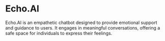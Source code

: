 # Echo.AI
Echo.AI is an empathetic chatbot designed to provide emotional support and guidance to users. It engages in meaningful conversations, offering a safe space for individuals to express their feelings.
